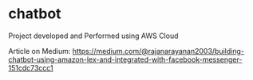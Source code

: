 # chatbot
Project developed and Performed using AWS Cloud 

Article on Medium: https://medium.com/@rajanarayanan2003/building-chatbot-using-amazon-lex-and-integrated-with-facebook-messenger-151cdc73ccc1
